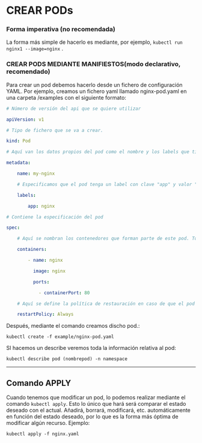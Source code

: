 # CREAR PODs

### Forma imperativa (no recomendada)

La forma más simple de hacerlo es mediante, por ejemplo, ``kubectl run nginx1 --image=nginx`` . 


### CREAR PODS  MEDIANTE MANIFIESTOS(modo declarativo, recomendado)

Para crear un pod debemos hacerlo desde un fichero de configuración YAML. Por ejemplo, creamos un fichero yaml llamado nginx-pod.yaml en una carpeta /examples con el siguiente formato:

```yaml
# Número de versión del api que se quiere utilizar

apiVersion: v1

# Tipo de fichero que se va a crear.

kind: Pod

# Aquí van los datos propios del pod como el nombre y los labels que tiene asociados para seleccionarlo

metadata:

    name: my-nginx

    # Especificamos que el pod tenga un label con clave "app" y valor "nginx"

    labels:

        app: nginx

# Contiene la especificación del pod

spec:

    # Aquí se nombran los contenedores que forman parte de este pod. Todos estos contenedores serían visibles por localhost

    containers:

        - name: nginx

          image: nginx

          ports:

            - containerPort: 80

    # Aquí se define la política de restauración en caso de que el pod se detenga o deje de ejecutarse debido a un fallo interno.

    restartPolicy: Always
```

Después, mediante el comando creamos discho pod.:

```shell
kubectl create -f example/nginx-pod.yaml
```

 
SI hacemos un describe veremos toda la información relativa al pod: 

```shell
kubectl describe pod (nombrepod) -n namespace
```

---

## Comando APPLY

Cuando tenemos que modificar un pod, lo podemos realizar mediante el comando ``kubectl apply``. Esto lo único que hará será comparar el estado deseado con el actual. Añadirá, borrará, modificará, etc. automáticamente en función del estado deseado, por lo que es la forma más óptima de modificar algún recurso. 
Ejemplo: 

```shell
kubectl apply -f nginx.yaml
```

